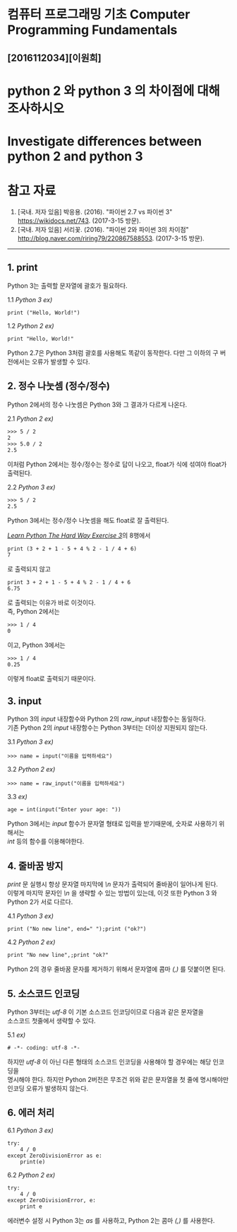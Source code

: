# 컴퓨터 프로그래밍 기초 Computer Programming Fundamentals
## [2016112034][이원희]
# python 2 와 python 3 의 차이점에 대해 조사하시오
# Investigate differences between python 2 and python 3


# 참고 자료
1. [국내. 저자 있음] 박응용. (2016). "파이썬 2.7 vs 파이썬 3" https://wikidocs.net/743. (2017-3-15 방문).
2. [국내. 저자 있음] 서리꽃. (2016). "파이썬 2와 파이썬 3의 차이점" http://blog.naver.com/riring79/220867588553. (2017-3-15 방문).

****


## 1. print
Python 3는 출력할 문자열에 괄호가 필요하다.

1.1 _Python 3 ex)_
````
print ("Hello, World!")
````

1.2 _Python 2 ex)_
````
print "Hello, World!"
````
Python 2.7은 Python 3처럼 괄호를 사용해도 똑같이 동작한다. 다만 그 이하의 구 버전에서는 오류가 발생할 수 있다.


## 2. 정수 나눗셈 (정수/정수)

Python 2에서의 정수 나눗셈은 Python 3와 그 결과가 다르게 나온다.

2.1 _Python 2 ex)_  
````
>>> 5 / 2   
2  
>>> 5.0 / 2  
2.5
````
이처럼 Python 2에서는 정수/정수는 정수로 답이 나오고, float가 식에 섞여야 float가 출력된다.

2.2 _Python 3 ex)_
````
>>> 5 / 2  
2.5  
````
Python 3에서는 정수/정수 나눗셈을 해도 float로 잘 출력된다.

[_Learn Python The Hard Way Exercise 3_](http://learnpythonthehardway.org/book/ex3.html)의 8행에서  

````
print (3 + 2 + 1 - 5 + 4 % 2 - 1 / 4 + 6)
7
````
로 출력되지 않고
````
print 3 + 2 + 1 - 5 + 4 % 2 - 1 / 4 + 6
6.75
````
로 출력되는 이유가 바로 이것이다.  
즉, Python 2에서는
````
>>> 1 / 4
0
````
이고, Python 3에서는
````
>>> 1 / 4
0.25
````
이렇게 float로 출력되기 때문이다.

## 3. input

Python 3의 _input_ 내장함수와 Python 2의 _raw_input_ 내장함수는 동일하다.  
기존 Python 2의 _input_ 내장함수는 Python 3부터는 더이상 지원되지 않는다.

3.1 _Python 3 ex)_
````
>>> name = input("이름을 입력하세요")
````

3.2 _Python 2 ex)_
````
>>> name = raw_input("이름을 입력하세요")
````

3.3 _ex)_
````
age = int(input("Enter your age: "))
````
Python 3에서는 _input_ 함수가 문자열 형태로 입력을 받기때문에, 숫자로 사용하기 위해서는  
_int_ 등의 함수를 이용해야한다.

## 4. 줄바꿈 방지

_print_ 문 실행시 항상 문자열 마지막에 _\n_ 문자가 출력되어 줄바꿈이 일어나게 된다.  
 이렇게 마지막 문자인 _\n_ 을 생략할 수 있는 방법이 있는데, 이것 또한 Python 3 와 Python 2가 서로 다르다.
 
4.1 _Python 3 ex)_
 ````
 print ("No new line", end=" ");print ("ok?")
 ````
4.2 _Python 2 ex)_
````
print "No new line",;print "ok?"
````
Python 2의 경우 줄바꿈 문자를 제거하기 위해서 문자열에 콤마 _(,)_ 를 덧붙이면 된다.

## 5. 소스코드 인코딩

Python 3부터는 _utf-8_ 이 기본 소스코드 인코딩이므로 다음과 같은 문자열을  
소스코드 첫줄에서 생략할 수 있다.

5.1 _ex)_
````
# -*- coding: utf-8 -*-
````
하지만 _utf-8_ 이 아닌 다른 형태의 소스코드 인코딩을 사용해야 할 경우에는 해당 인코딩을  
명시해야 한다. 하지만 Python 2버전은 무조건 위와 같은 문자열을 첫 줄에 명시해야만  
인코딩 오류가 발생하지 않는다.

## 6. 에러 처리

6.1 _Python 3 ex)_
````
try:
    4 / 0
except ZeroDivisionError as e:
    print(e)
````

6.2 _Python 2 ex)_
````
try:
    4 / 0
except ZeroDivisionError, e:
    print e
````

에러변수 설정 시 Python 3는 _as_ 를 사용하고, Python 2는 콤마 _(,)_ 를 사용한다.